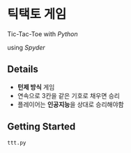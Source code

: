 # 틱택토 게임
Tic-Tac-Toe with *Python*

using *Spyder*

## Details
- **턴제 방식** 게임
- 연속으로 3칸을 같은 기호로 채우면 승리
- 플레이어는 **인공지능**을 상대로 승리해야함

## Getting Started
```
ttt.py
```

